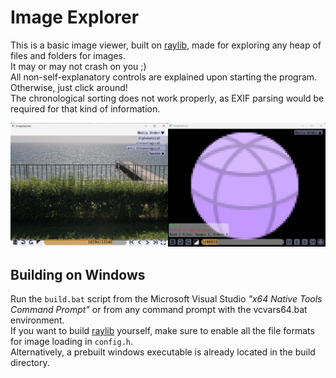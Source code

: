 # Image Explorer
This is a basic image viewer, built on [raylib](https://github.com/raysan5/raylib), made for exploring any heap of files and folders for images.\
It may or may not crash on you ;)\
All non-self-explanatory controls are explained upon starting the program. Otherwise, just click around!\
The chronological sorting does not work properly, as EXIF parsing would be required for that kind of information.

<div align="center">
<img src="https://github.com/yuzeni/ImageExplorer/blob/main/misc/demo.jpg" alt="demo" width="800"/>
</div>

## Building on Windows
Run the `build.bat` script from the Microsoft Visual Studio _"x64 Native Tools Command Prompt"_ or from any command prompt with the vcvars64.bat environment.\
If you want to build [raylib](https://github.com/raysan5/raylib) yourself, make sure to enable all the file formats for image loading in `config.h`.\
Alternatively, a prebuilt windows executable is already located in the build directory.
